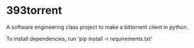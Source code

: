 # 393torrent
A software engineering class project to make a bittorrent client in python.

To install dependencies, run 'pip install -r requirements.txt'
